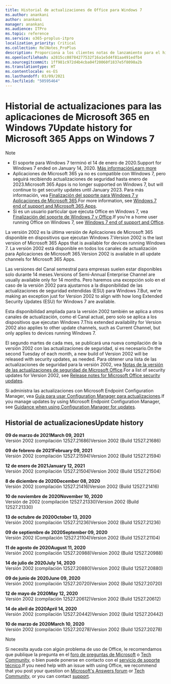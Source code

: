```yaml
---
title: Historial de actualizaciones de Office para Windows 7
ms.author: anankani
author: anankani
manager: anankani
ms.audience: ITPro
ms.topic: reference
ms.service: o365-proplus-itpro
localization_priority: Critical
ms.collection: RelNotes_ProPlus
description: Proporciona a los clientes notas de lanzamiento para el historial de actualizaciones de las aplicaciones de Microsoft 365 para Windows 7
ms.openlocfilehash: a2815cc08784277532f16a1e5d4f81aa491edfb4
ms.sourcegitcommit: 1ff981c972d4b4cba04f20060f1837e5f8098a2b
ms.translationtype: HT
ms.contentlocale: es-ES
ms.lasthandoff: 03/09/2021
ms.locfileid: "50595464"
---
```

# <a name="update-history-for-microsoft-365-apps-on-windows-7"></a><span data-ttu-id="46501-103">Historial de actualizaciones para las aplicaciones de Microsoft 365 en Windows 7</span><span class="sxs-lookup"><span data-stu-id="46501-103">Update history for Microsoft 365 Apps on Windows 7</span></span> 

 > [!NOTE]
>
>- <span data-ttu-id="46501-104">El soporte para Windows 7 terminó el 14 de enero de 2020.</span><span class="sxs-lookup"><span data-stu-id="46501-104">Support for Windows 7 ended on January 14, 2020.</span></span> [<span data-ttu-id="46501-105">Más información</span><span class="sxs-lookup"><span data-stu-id="46501-105">Learn more</span></span>](https://www.microsoft.com/microsoft-365/windows/end-of-windows-7-support)
>- <span data-ttu-id="46501-106">Aplicaciones de Microsoft 365 ya no es compatible con Windows 7, pero seguirá recibiendo actualizaciones de seguridad hasta enero de 2023.</span><span class="sxs-lookup"><span data-stu-id="46501-106">Microsoft 365 Apps is no longer supported on Windows 7, but will continue to get security updates until January 2023.</span></span> <span data-ttu-id="46501-107">Para más información, vea [Finalización del soporte para Windows 7 y Aplicaciones de Microsoft 365](https://docs.microsoft.com/DeployOffice/endofsupport/windows-7-support).</span><span class="sxs-lookup"><span data-stu-id="46501-107">For more information, see [Windows 7 end of support and Microsoft 365 Apps](https://docs.microsoft.com/DeployOffice/endofsupport/windows-7-support).</span></span>
>- <span data-ttu-id="46501-108">Si es un usuario particular que ejecuta Office en Windows 7, vea [Finalización del soporte de Windows 7 y Office](https://support.microsoft.com/office/78f20fab-b57b-44d7-8368-06a8493f3cb9).</span><span class="sxs-lookup"><span data-stu-id="46501-108">If you’re a home user running Office on Windows 7, see [Windows 7 end of support and Office](https://support.microsoft.com/office/78f20fab-b57b-44d7-8368-06a8493f3cb9).</span></span>

<span data-ttu-id="46501-109">La versión 2002 es la última versión de Aplicaciones de Microsoft 365 disponible en dispositivos que ejecutan Windows 7.</span><span class="sxs-lookup"><span data-stu-id="46501-109">Version 2002 is the last version of Microsoft 365 Apps that is available for devices running Windows 7.</span></span> <span data-ttu-id="46501-110">La versión 2002 está disponible en todos los canales de actualización para Aplicaciones de Microsoft 365.</span><span class="sxs-lookup"><span data-stu-id="46501-110">Version 2002 is available in all update channels for Microsoft 365 Apps.</span></span>

<span data-ttu-id="46501-111">Las versiones del Canal semestral para empresas suelen estar disponibles solo durante 14 meses.</span><span class="sxs-lookup"><span data-stu-id="46501-111">Versions of Semi-Annual Enterprise Channel are usually available only for 14 months.</span></span> <span data-ttu-id="46501-112">Pero haremos una excepción solo en el caso de la versión 2002 para ajustarnos a la disponibilidad de las actualizaciones de seguridad extendidas (ESU) para Windows 7.</span><span class="sxs-lookup"><span data-stu-id="46501-112">But, we're making an exception just for Version 2002 to align with how long Extended Security Updates (ESU) for Windows 7 are available.</span></span>

<span data-ttu-id="46501-113">Esta disponibilidad ampliada para la versión 2002 también se aplica a otros canales de actualización, como el Canal actual, pero solo se aplica a los dispositivos que ejecutan Windows 7.</span><span class="sxs-lookup"><span data-stu-id="46501-113">This extended availability for Version 2002 also applies to other update channels, such as Current Channel, but only applies to devices running Windows 7.</span></span>

<span data-ttu-id="46501-114">El segundo martes de cada mes, se publicará una nueva compilación de la versión 2002 con las actualizaciones de seguridad, si es necesario.</span><span class="sxs-lookup"><span data-stu-id="46501-114">On the second Tuesday of each month, a new build of Version 2002 will be released with security updates, as needed.</span></span> <span data-ttu-id="46501-115">Para obtener una lista de las actualizaciones de seguridad para la versión 2002, vea [Notas de la versión de las actualizaciones de seguridad de Microsoft Office](microsoft365-apps-security-updates.md).</span><span class="sxs-lookup"><span data-stu-id="46501-115">For a list of security updates for Version 2002, see [Release notes for Microsoft Office security updates](microsoft365-apps-security-updates.md).</span></span>

<span data-ttu-id="46501-116">Si administra las actualizaciones con Microsoft Endpoint Configuration Manager, vea [Guía para usar Configuration Manager para actualizaciones](https://docs.microsoft.com/deployoffice/endofsupport/windows-7-support#guidance-when-using-configuration-manager-for-updates).</span><span class="sxs-lookup"><span data-stu-id="46501-116">If you manage updates by using Microsoft Endpoint Configuration Manager, see [Guidance when using Configuration Manager for updates](https://docs.microsoft.com/deployoffice/endofsupport/windows-7-support#guidance-when-using-configuration-manager-for-updates).</span></span>


## <a name="update-history"></a><span data-ttu-id="46501-117">Historial de actualizaciones</span><span class="sxs-lookup"><span data-stu-id="46501-117">Update history</span></span>

[//]: # (NO ELIMINAR)

<span data-ttu-id="46501-119">**09 de marzo de 2021**</span><span class="sxs-lookup"><span data-stu-id="46501-119">**March 09, 2021**</span></span><br/>
<span data-ttu-id="46501-120">Versión 2002 (compilación 12527.21686)</span><span class="sxs-lookup"><span data-stu-id="46501-120">Version 2002 (Build 12527.21686)</span></span><br/>

<span data-ttu-id="46501-121">**09 de febrero de 2021**</span><span class="sxs-lookup"><span data-stu-id="46501-121">**February 09, 2021**</span></span><br/>
<span data-ttu-id="46501-122">Versión 2002 (compilación 12527.21594)</span><span class="sxs-lookup"><span data-stu-id="46501-122">Version 2002 (Build 12527.21594)</span></span><br/>

<span data-ttu-id="46501-123">**12 de enero de 2021**</span><span class="sxs-lookup"><span data-stu-id="46501-123">**January 12, 2021**</span></span><br/>
<span data-ttu-id="46501-124">Versión 2002 (compilación 12527.21504)</span><span class="sxs-lookup"><span data-stu-id="46501-124">Version 2002 (Build 12527.21504)</span></span><br/>

<span data-ttu-id="46501-125">**8 de diciembre de 2020**</span><span class="sxs-lookup"><span data-stu-id="46501-125">**December 08, 2020**</span></span><br/>
<span data-ttu-id="46501-126">Versión 2002 (compilación 12527.21416)</span><span class="sxs-lookup"><span data-stu-id="46501-126">Version 2002 (Build 12527.21416)</span></span><br/>

<span data-ttu-id="46501-127">**10 de noviembre de 2020**</span><span class="sxs-lookup"><span data-stu-id="46501-127">**November 10, 2020**</span></span><br/>
<span data-ttu-id="46501-128">Versión de 2002 (compilación 12527.21330)</span><span class="sxs-lookup"><span data-stu-id="46501-128">Version 2002 (Build 12527.21330)</span></span><br/>

<span data-ttu-id="46501-129">**13 de octubre de 2020**</span><span class="sxs-lookup"><span data-stu-id="46501-129">**October 13, 2020**</span></span><br/>
<span data-ttu-id="46501-130">Versión 2002 (compilación 12527.21236)</span><span class="sxs-lookup"><span data-stu-id="46501-130">Version 2002 (Build 12527.21236)</span></span><br/>

<span data-ttu-id="46501-131">**09 de septiembre de 2020**</span><span class="sxs-lookup"><span data-stu-id="46501-131">**September 09, 2020**</span></span><br/>
<span data-ttu-id="46501-132">Versión 2002 (Compilación 12527.21104)</span><span class="sxs-lookup"><span data-stu-id="46501-132">Version 2002 (Build 12527.21104)</span></span><br/>

<span data-ttu-id="46501-133">**11 de agosto de 2020**</span><span class="sxs-lookup"><span data-stu-id="46501-133">**August 11, 2020**</span></span><br/>
<span data-ttu-id="46501-134">Versión 2002 (compilación 12527.20988)</span><span class="sxs-lookup"><span data-stu-id="46501-134">Version 2002 (Build 12527.20988)</span></span><br/>

<span data-ttu-id="46501-135">**14 de julio de 2020**</span><span class="sxs-lookup"><span data-stu-id="46501-135">**July 14, 2020**</span></span><br/>
<span data-ttu-id="46501-136">Versión 2002 (compilación 12527.20880)</span><span class="sxs-lookup"><span data-stu-id="46501-136">Version 2002 (Build 12527.20880)</span></span><br/>

<span data-ttu-id="46501-137">**09 de junio de 2020**</span><span class="sxs-lookup"><span data-stu-id="46501-137">**June 09, 2020**</span></span><br/>
<span data-ttu-id="46501-138">Versión 2002 (compilación 12527.20720)</span><span class="sxs-lookup"><span data-stu-id="46501-138">Version 2002 (Build 12527.20720)</span></span><br/>

<span data-ttu-id="46501-139">**12 de mayo de 2020**</span><span class="sxs-lookup"><span data-stu-id="46501-139">**May 12, 2020**</span></span><br/>
<span data-ttu-id="46501-140">Versión 2002 (compilación 12527.20612)</span><span class="sxs-lookup"><span data-stu-id="46501-140">Version 2002 (Build 12527.20612)</span></span><br/>

<span data-ttu-id="46501-141">**14 de abril de 2020**</span><span class="sxs-lookup"><span data-stu-id="46501-141">**April 14, 2020**</span></span><br/>
<span data-ttu-id="46501-142">Versión 2002 (compilación 12527.20442)</span><span class="sxs-lookup"><span data-stu-id="46501-142">Version 2002 (Build 12527.20442)</span></span><br/>

<span data-ttu-id="46501-143">**10 de marzo de 2020**</span><span class="sxs-lookup"><span data-stu-id="46501-143">**March 10, 2020**</span></span><br/>
<span data-ttu-id="46501-144">Versión 2002 (compilación 12527.20278)</span><span class="sxs-lookup"><span data-stu-id="46501-144">Version 2002 (Build 12527.20278)</span></span><br/>




> [!NOTE]
> <span data-ttu-id="46501-145">Si necesita ayuda con algún problema de uso de Office, le recomendamos que publique la pregunta en el [foro de preguntas de Microsoft](https://answers.microsoft.com/) o [Tech Community](https://techcommunity.microsoft.com/), o bien puede ponerse en contacto con el [servicio de soporte técnico](https://support.microsoft.com/contactus).</span><span class="sxs-lookup"><span data-stu-id="46501-145">If you need help with an issue with using Office, we recommend that you post your question on [Microsoft's Answers forum](https://answers.microsoft.com/) or [Tech Community](https://techcommunity.microsoft.com/), or you can contact [support](https://support.microsoft.com/contactus).</span></span>
